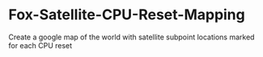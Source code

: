 # Fox-Satellite-CPU-Reset-Mapping
Create a google map of the world with satellite subpoint locations marked for each CPU reset
